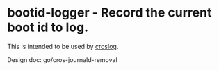 # bootid-logger - Record the current boot id to log.

This is intended to be used by [croslog](../croslog/).

Design doc: go/cros-journald-removal
